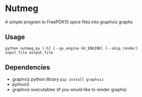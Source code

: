 # Nutmeg

A simple program to FreePDK15 spice files into graphviz graphs

## Usage

`python nutmeg.py [-h] [--gv_engine GV_ENGINE] [--skip_render] input_file output_file`

## Dependencies

* graphviz python library
    `pip install graphviz`
* python3
* graphviz executables (if you would like to render graphs)



